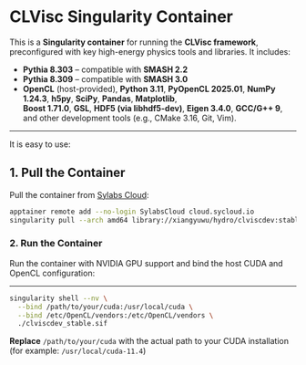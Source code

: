 # CLVisc Singularity Container

This is a **Singularity container** for running the **CLVisc framework**, preconfigured with key high-energy physics tools and libraries. It includes:

- **Pythia 8.303** – compatible with **SMASH 2.2**
- **Pythia 8.309** – compatible with **SMASH 3.0**
- **OpenCL** (host-provided), **Python 3.11**, **PyOpenCL 2025.01**, **NumPy 1.24.3**, **h5py**, **SciPy**, **Pandas**, **Matplotlib**,  
  **Boost 1.71.0**, **GSL**, **HDF5 (via libhdf5-dev)**, **Eigen 3.4.0**, **GCC/G++ 9**, and other development tools (e.g., CMake 3.16, Git, Vim).


---
It is easy to use:
##  1. Pull the Container

Pull the container from [Sylabs Cloud](https://cloud.sycloud.io):

```bash
apptainer remote add --no-login SylabsCloud cloud.sycloud.io
singularity pull --arch amd64 library://xiangyuwu/hydro/clviscdev:stable
```

### 2. Run the Container

Run the container with NVIDIA GPU support and bind the host CUDA and OpenCL configuration:

---
```bash
singularity shell --nv \
  --bind /path/to/your/cuda:/usr/local/cuda \
  --bind /etc/OpenCL/vendors:/etc/OpenCL/vendors \
  ./clviscdev_stable.sif
```

**Replace** `/path/to/your/cuda` with the actual path to your CUDA installation  
(for example: `/usr/local/cuda-11.4`)
